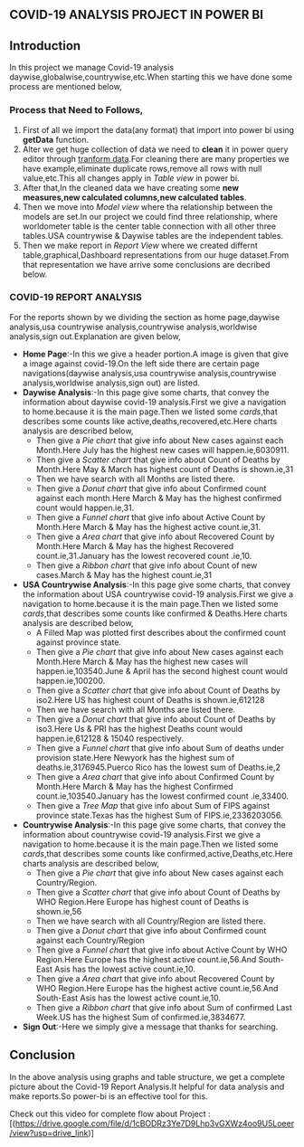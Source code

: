 
## COVID-19 ANALYSIS PROJECT IN POWER BI

## Introduction

<p>In this project we manage Covid-19 analysis daywise,globalwise,countrywise,etc.When starting this we have done some process are mentioned below,</p>

### Process that Need to Follows,
<ol>
<li>First of all we import the data(any format) that import into power bi using <b>getData</b> function.</li>
<li>Alter we get huge collection of data we need to <b>clean</b> it in power query editor through <u>tranform data</u>.For cleaning there are many properties we have example,eliminate duplicate rows,remove all rows with null value,etc.This all changes apply in <i>Table view</i> in power bi.</li>
<li>After that,In the cleaned data we have creating some <b>new measures,new calculated columns,new calculated tables</b>.</li>
<li>Then we move into <i>Model view</i> where tha relationship between the models are set.In our project we could find three relationship, where worldometer table is the center table connection with all other three tables.USA countrywise & Daywise tables are the independent tables.</li>
<li>Then we make report in <i>Report View</i> where we created differnt table,graphical,Dashboard representations from our huge dataset.From that representation we have arrive some conclusions are decribed below.</li>
</ol>

### COVID-19 REPORT ANALYSIS
<p>For the reports shown by we dividing the section as home page,daywise analysis,usa countrywise analysis,countrywise analysis,worldwise analysis,sign out.Explanation are given below,</p>
<UL>
  <LI><b>Home Page</b>:-In this we give a header portion.A image is given that give a image against covid-19.On the left side there are certain page navigations(daywise analysis,usa countrywise analysis,countrywise analysis,worldwise analysis,sign out) are listed.</LI>
  
  <li><b>Daywise Analysis</b>:-In this page give some charts, that convey the information about daywise covid-19 analysis.First we give a navigation to home.because it is the main page.Then we listed some <i>cards</i>,that describes some counts like active,deaths,recovered,etc.Here charts analysis are described below,
    <ul>
   <li>Then give a <i>Pie chart</i> that give info about New cases against each Month.Here July has the highest new cases will happen.ie,6030911.</li>
         <li>Then give a <i>Scatter chart</i> that give info about Count of Deaths by Month.Here May & March has highest count of Deaths is shown.ie,31</li>
         <li>Then we have search with all Months are listed there.</li>
         <li>Then give a <i>Donut chart</i> that give info about Confirmed count against each month.Here March & May has the highest confirmed count would happen.ie,31.</li>
         <li>Then give a <i>Funnel chart</i> that give info about Active Count by Month.Here March & May has the highest active count.ie,31.</li>
         <li>Then give a <i>Area chart</i> that give info about Recovered Count by Month.Here March & May has the highest Recovered count.ie,31.January has the lowest recovered count .ie,10.</li>
         <li>Then give a <i>Ribbon chart</i> that give info about Count of new cases.March & May has the highest count.ie,31</li>
         </ul>
  </li>

  <li><b>USA Countrywise Analysis</b>:-In this page give some charts, that convey the information about USA countrywise covid-19 analysis.First we give a navigation to home.because it is the main page.Then we listed some <i>cards</i>,that describes some counts like confirmed & Deaths.Here charts analysis are described below,
    <ul>
       <li>A Filled Map was plotted first describes about the confirmed count against province state.</li>
   <li>Then give a <i>Pie chart</i> that give info about New cases against each Month.Here March & May has the highest new cases will happen.ie,103540.June & April has the second highest count would happen.ie,100200.</li>
         <li>Then give a <i>Scatter chart</i> that give info about Count of Deaths by iso2.Here US has highest count of Deaths is shown.ie,612128</li>
         <li>Then we have search with all Months are listed there.</li>
         <li>Then give a <i>Donut chart</i> that give info about Count of Deaths by iso3.Here Us & PRI has the highest Deaths count would happen.ie,612128 & 15040 respectively.</li>
         <li>Then give a <i>Funnel chart</i> that give info about Sum of deaths under provision state.Here Newyork has the highest sum of deaths.ie,3176945.Puerco Rico has the lowest sum of Deaths.ie,2</li>
         <li>Then give a <i>Area chart</i> that give info about Confirmed Count by Month.Here March & May has the highest Confirmed count.ie,103540.January has the lowest confirmed count .ie,33400.</li>
         <li>Then give a <i>Tree Map</i> that give info about Sum of FIPS against province state.Texas has the highest Sum of FIPS.ie,2336203056.</li>
         </ul>
  </li>


   <li><b> Countrywise Analysis</b>:-In this page give some charts, that convey the information about countrywise covid-19 analysis.First we give a navigation to home.because it is the main page.Then we listed some <i>cards</i>,that describes some counts like confirmed,active,Deaths,etc.Here charts analysis are described below,
    <ul>
       <li>Then give a <i>Pie chart</i> that give info about New cases against each Country/Region.</li>
         <li>Then give a <i>Scatter chart</i> that give info about Count of Deaths by WHO Region.Here Europe has highest count of Deaths is shown.ie,56</li>
         <li>Then we have search with all Country/Region are listed there.</li>
         <li>Then give a <i>Donut chart</i> that give info about Confirmed count against each Country/Region</li>
         <li>Then give a <i>Funnel chart</i> that give info about Active Count by WHO Region.Here Europe has the highest active count.ie,56.And South-East Asis has the lowest active count.ie,10.</li>
         <li>Then give a <i>Area chart</i> that give info about Recovered Count by WHO Region.Here Europe has the highest active count.ie,56.And South-East Asis has the lowest active count.ie,10.</li>
         <li>Then give a <i>Ribbon chart</i> that give info about Sum of confirmed Last Week.US has the highest Sum of confirmed.ie,3834677.</li>
         </ul>
  </li>




     

  <li><b>Sign Out</b>:-Here we simply give a message that thanks for searching.</li>
</UL>



## Conclusion

<p>In the above analysis using graphs and table structure, we get a complete picture about the Covid-19 Report Analysis.It helpful for data analysis and make reports.So power-bi is an effective tool for this.</p>

Check out this video for complete flow about Project : [(https://drive.google.com/file/d/1cBODRz3Ye7D9Lhp3vGXWz4oo9U5Loeer/view?usp=drive_link)]
